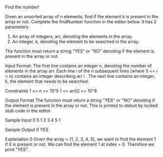 Find the number!

Given an unsorted array of n elements, find if the element k is present in the array or not.
Complete the findNumber function in the editor below. It has 2 parameters:
1. An array of integers, arr, denoting the elements in the array.
2. An integer, k, denoting the element to be searched in the array.

The function must return a string "YES" or "NO" denoting if the element is present in the
array or not.

Input Format:
The first line contains an integer n, denoting the number of elements in the array arr.
Each line i of the n subsequent lines (where 0 <= i < n) contains an integer describing arr i .
The next line contains an integer, k, the element that needs to be searched.

Constraints
1 <= n <= 10^5
1 <= arr[i] <= 10^9

Output Format
The function must return a string "YES" or "NO" denoting if the element is present in the
array or not. This is printed to stdout by locked stub code in the editor.

Sample Input 0
5
1
2
3
4
5
1

Sample Output 0
YES

Explanation 0
Given the array = [1, 2, 3, 4, 5], we want to find the element 1 if it is present or not. We
can find the element 1 at index = 0. Therefore we print "YES".
